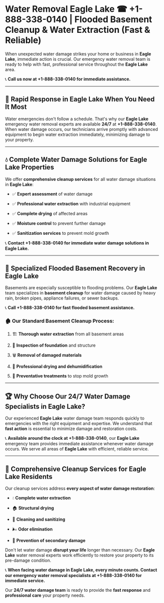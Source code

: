# Water Removal Eagle Lake ☎ +1-888-338-0140 | Flooded Basement Cleanup & Water Extraction (Fast & Reliable)

When unexpected water damage strikes your home or business in **Eagle Lake**, immediate action is crucial. Our emergency water removal team is ready to help with fast, professional service throughout the **Eagle Lake** area. 

📞 **Call us now at +1-888-338-0140 for immediate assistance.**
---
## 🚀 Rapid Response in Eagle Lake When You Need It Most
Water emergencies don't follow a schedule. That's why our **Eagle Lake** emergency water removal experts are available **24/7** at **+1-888-338-0140**. When water damage occurs, our technicians arrive promptly with advanced equipment to begin water extraction immediately, minimizing damage to your property.
---
## 💧 Complete Water Damage Solutions for Eagle Lake Properties
We offer **comprehensive cleanup services** for all water damage situations in **Eagle Lake**:
- ✅ **Expert assessment** of water damage  
- ✅ **Professional water extraction** with industrial equipment  
- ✅ **Complete drying** of affected areas  
- ✅ **Moisture control** to prevent further damage  
- ✅ **Sanitization services** to prevent mold growth  
📞 **Contact +1-888-338-0140 for immediate water damage solutions in Eagle Lake.**
---
## 🌊 Specialized Flooded Basement Recovery in Eagle Lake
Basements are especially susceptible to flooding problems. Our **Eagle Lake** team specializes in **basement cleanup** for water damage caused by heavy rain, broken pipes, appliance failures, or sewer backups. 
📞 **Call +1-888-338-0140 for fast flooded basement assistance.**
### 🏚️ Our Standard Basement Cleanup Process:
1. 🏗️ **Thorough water extraction** from all basement areas  
2. 🔎 **Inspection of foundation** and structure  
3. 🗑️ **Removal of damaged materials**  
4. 💨 **Professional drying and dehumidification**  
5. 🚫 **Preventative treatments** to stop mold growth  
---
## 🏆 Why Choose Our 24/7 Water Damage Specialists in Eagle Lake?
Our experienced **Eagle Lake** water damage team responds quickly to emergencies with the right equipment and expertise. We understand that **fast action** is essential to minimize damage and restoration costs.
📞 **Available around the clock at +1-888-338-0140**, our **Eagle Lake** emergency team provides immediate assistance whenever water damage occurs. We serve all areas of **Eagle Lake** with efficient, reliable service.
---
## 🧹 Comprehensive Cleanup Services for Eagle Lake Residents
Our cleanup services address **every aspect of water damage restoration**:
- 💧 **Complete water extraction**  
- 🏠 **Structural drying**  
- 🧼 **Cleaning and sanitizing**  
- 🌬️ **Odor elimination**  
- 🚫 **Prevention of secondary damage**  
Don't let water damage **disrupt your life** longer than necessary. Our **Eagle Lake** water removal experts work efficiently to restore your property to its pre-damage condition.
📞 **When facing water damage in Eagle Lake, every minute counts. Contact our emergency water removal specialists at +1-888-338-0140 for immediate service.**
Our **24/7 water damage team** is ready to provide the **fast response** and **professional care** your property needs.
